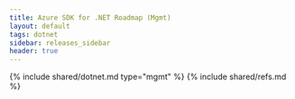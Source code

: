```yaml
---
title: Azure SDK for .NET Roadmap (Mgmt)
layout: default
tags: dotnet
sidebar: releases_sidebar
header: true
---
```

{% include shared/dotnet.md type="mgmt" %}
{% include shared/refs.md %}